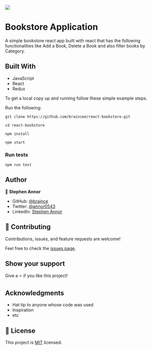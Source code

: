 ![](https://img.shields.io/badge/Microverse-blueviolet)

# Bookstore Application

A simple bookstore react app built with react that has the following functionalities like Add a Book, Delete a Book and also filter books by Category.


## Built With

- JavaScript
- React
- Redux


To get a local copy up and running follow these simple example steps.

Run the following:
   ```
   git clone https://github.com/braincee/react-bookstore.git

   cd react-bookstore

   npm install

   npm start
   ```


### Run tests

  ```
  npm run test
  ```

## Author

👤 **Stephen Annor**

- GitHub: [@braince](https://github.com/braincee/)
- Twitter: [@annor0543](https://twitter.com/annor0543/)
- LinkedIn: [Stephen Annor](https://www.linkedin.com/in/stephen-annor/)


## 🤝 Contributing

Contributions, issues, and feature requests are welcome!

Feel free to check the [issues page](https://github.com/braincee/react-bookstore/issues/).

## Show your support

Give a ⭐️ if you like this project!

## Acknowledgments

- Hat tip to anyone whose code was used
- Inspiration
- etc

## 📝 License

This project is [MIT](./MIT.md) licensed.